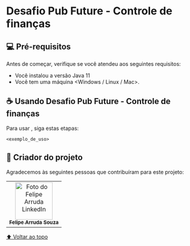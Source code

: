 # Desafio Pub Future - Controle de finanças

## 💻 Pré-requisitos

Antes de começar, verifique se você atendeu aos seguintes requisitos:
* Você instalou a versão Java 11
* Você tem uma máquina <Windows / Linux / Mac>.

## ☕ Usando Desafio Pub Future - Controle de finanças
Para usar <DesafioPubFuture>, siga estas etapas:

```
<exemplo_de_uso>
```


## 🤝 Criador do projeto

Agradecemos às seguintes pessoas que contribuíram para este projeto:

<table>
  <tr>
    <td align="center">
      <a href="#">
        <img src="https://media-exp1.licdn.com/dms/image/C5603AQGi1cOrmQ1Qsw/profile-displayphoto-shrink_800_800/0/1593656915242?e=1647475200&v=beta&t=MNAaxsq6BW1QmOoD03M0Uk2NQ_N1PRQtBRb8Me-BgqM" width="100px;" alt="Foto do Felipe Arruda LinkedIn"/><br>
        <sub>
          <b>Felipe Arruda Souza</b>
        </sub>
      </a>
    </td>
  </tr>
</table>


[⬆ Voltar ao topo](DesafioPubFuture)<br>
